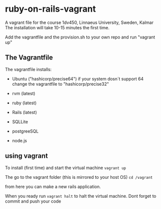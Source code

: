 # ruby-on-rails-vagrant

A vagrant file for the course 1dv450, Linnaeus University, Sweden, Kalmar
The installation will take 10-15 minutes the first time.

Add the vagrantfile and the provision.sh to your own repo and run "vagrant up"

## The Vagrantfile
The vagrantfile installs:
- Ubuntu ("hashicorp/precise64") if your system dosn´t support 64 change the vagrantfile to "hashicorp/precise32"

- rvm (latest)
- ruby (latest)
- Rails (latest)
- SQLLite
- postgreeSQL
- node.js

## using vagrant
To install (first time) and start the virtual machine ```vagrant up```

The go to the vagrant folder (this is mirrored to your host OS)
``` cd /vagrant ```

from here you can make a new rails application.

When you ready run ```vagrant halt``` to halt the virtual machine.
Dont forget to commit and push your code
